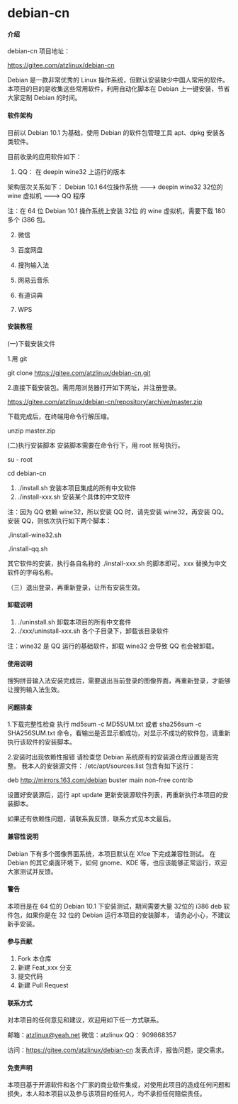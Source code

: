 # debian-cn

#### 介绍
debian-cn 项目地址：

https://gitee.com/atzlinux/debian-cn

Debian 是一款非常优秀的 Linux 操作系统，但默认安装缺少中国人常用的软件。
本项目的目的是收集这些常用软件，利用自动化脚本在 Debian 上一键安装，节省大家定制 Debian 的时间。

#### 软件架构
目前以 Debian 10.1 为基础，使用 Debian 的软件包管理工具 apt、dpkg 安装各类软件。

目前收录的应用软件如下：

1) QQ：
在 deepin wine32 上运行的版本

架构层次关系如下：
Debian 10.1 64位操作系统 ---> deepin wine32 32位的 wine 虚拟机  --->  QQ 程序

注：在 64 位 Debian 10.1 操作系统上安装 32位 的 wine 虚拟机，需要下载 180 多个 i386 包。

2) 微信

3) 百度网盘

4) 搜狗输入法

5) 网易云音乐

6) 有道词典

7) WPS

#### 安装教程

(一)下载安装文件

1.用 git

git clone https://gitee.com/atzlinux/debian-cn.git

2.直接下载安装包。需用用浏览器打开如下网址，并注册登录。

https://gitee.com/atzlinux/debian-cn/repository/archive/master.zip

下载完成后，在终端用命令行解压缩。

unzip master.zip

(二)执行安装脚本
安装脚本需要在命令行下，用 root 账号执行。

su - root

cd debian-cn

1. ./install.sh  安装本项目集成的所有中文软件
2. ./install-xxx.sh 安装某个具体的中文软件

注：因为 QQ 依赖 wine32，所以安装 QQ 时，请先安装 wine32，再安装 QQ。 
安装 QQ，则依次执行如下两个脚本：

./install-wine32.sh

./install-qq.sh

其它软件的安装，执行各自名称的 ./install-xxx.sh 的脚本即可。xxx 替换为中文软件的字母名称。

（三）退出登录，再重新登录，让所有安装生效。

#### 卸载说明

1. ./uninstall.sh 卸载本项目的所有中文套件
2. ./xxx/uninstall-xxx.sh 各个子目录下，卸载该目录软件

注：wine32 是 QQ 运行的基础软件，卸载 wine32 会导致 QQ 也会被卸载。

#### 使用说明
搜狗拼音输入法安装完成后，需要退出当前登录的图像界面，再重新登录，才能够让搜狗输入法生效。

#### 问题排查
1.下载完整性检查
执行
md5sum -c MD5SUM.txt 
或者
sha256sum -c SHA256SUM.txt
命令，看输出是否显示都成功，对显示不成功的软件包，请重新执行该软件的安装脚本。

2.安装时出现依赖性报错
请检查您 Debian 系统原有的安装源仓库设置是否完整。
我本人的安装源文件： /etc/apt/sources.list 包含有如下这行：

deb http://mirrors.163.com/debian buster main non-free contrib

设置好安装源后，运行  apt update 更新安装源软件列表，再重新执行本项目的安装脚本。

如果还有依赖性问题，请联系我反馈，联系方式见本文最后。

#### 兼容性说明

Debian 下有多个图像界面系统，本项目默认在 Xfce 下完成兼容性测试。
在 Debian 的其它桌面环境下，如何 gnome、KDE 等，也应该能够正常运行，欢迎大家测试并反馈。

#### 警告
本项目是在 64 位的 Debian 10.1 下安装测试，期间需要大量 32位的 i386 deb 软件包，如果你是在 32 位的 Debian 运行本项目的安装脚本，
请务必小心，不建议新手安装。

#### 参与贡献

1. Fork 本仓库
2. 新建 Feat_xxx 分支
3. 提交代码
4. 新建 Pull Request

#### 联系方式

对本项目的任何意见和建议，欢迎用如下任一方式联系。

邮箱：atzlinux@yeah.net
微信：atzlinux
QQ：  909868357

访问：https://gitee.com/atzlinux/debian-cn  发表点评，报告问题，提交需求。

#### 免责声明
本项目基于开源软件和各个厂家的商业软件集成，对使用此项目的造成任何问题和损失，本人和本项目以及参与该项目的任何人，均不承担任何赔偿责任。

